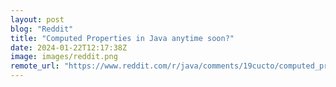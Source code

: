 ```yaml
---
layout: post
blog: "Reddit"
title: "Computed Properties in Java anytime soon?"
date: 2024-01-22T12:17:38Z
image: images/reddit.png
remote_url: "https://www.reddit.com/r/java/comments/19cucto/computed_properties_in_java_anytime_soon/"
---
```

